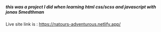 ##### this was a project I did when learning html css/scss and javascript with jonas Smedthman
Live site link is : https://natours-adventurous.netlify.app/

